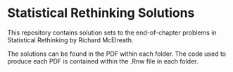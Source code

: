 # Statistical Rethinking Solutions

This repository contains solution sets to the end-of-chapter problems in Statistical Rethinking by Richard McElreath. 

The solutions can be found in the PDF within each folder. The code used to produce each PDF is contained within the .Rnw file in each folder.
